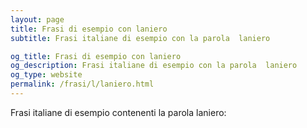 ```yaml
---
layout: page
title: Frasi di esempio con laniero 
subtitle: Frasi italiane di esempio con la parola  laniero

og_title: Frasi di esempio con laniero 
og_description: Frasi italiane di esempio con la parola  laniero
og_type: website
permalink: /frasi/l/laniero.html
---
```


Frasi italiane di esempio contenenti la parola laniero:


